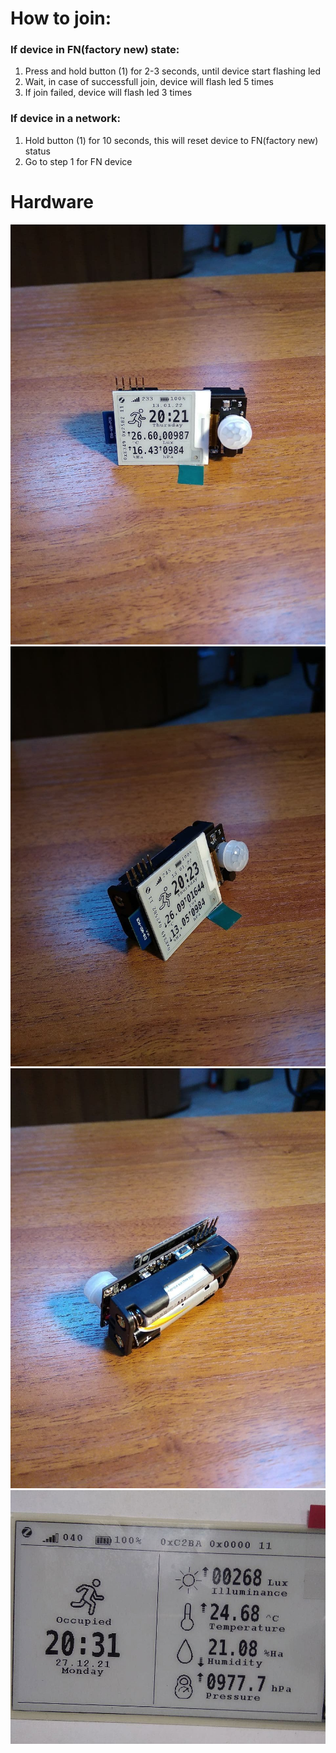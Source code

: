 # How to join:
### If device in FN(factory new) state:
1. Press and hold button (1) for 2-3 seconds, until device start flashing led
2. Wait, in case of successfull join, device will flash led 5 times
3. If join failed, device will flash led 3 times

### If device in a network:
1. Hold button (1) for 10 seconds, this will reset device to FN(factory new) status
2. Go to step 1 for FN device

# Hardware
![](/images/photo_2022-01-13_22-06-46.jpg)
![](/images/photo_2022-01-13_22-07-14.jpg)
![](/images/photo_2022-01-13_22-07-31.jpg)
![](/images/epd3in7_1.jpg)
